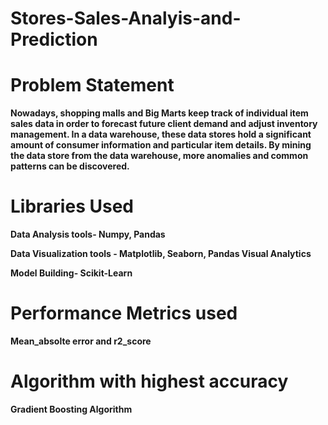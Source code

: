 # Stores-Sales-Analyis-and-Prediction

# Problem Statement
**Nowadays, shopping malls and Big Marts keep track of individual item sales data in order to forecast future client demand and adjust inventory management. In a data warehouse, these data stores hold a significant amount of consumer information and particular item details. By mining the data store from the data warehouse, more anomalies and common patterns can be discovered.**

# Libraries Used

**Data Analysis tools- Numpy, Pandas**

**Data Visualization tools - Matplotlib, Seaborn, Pandas Visual Analytics**

**Model Building- Scikit-Learn**

# Performance Metrics used
 **Mean_absolte error and r2_score**
 
# Algorithm with highest accuracy 
 **Gradient Boosting Algorithm**


